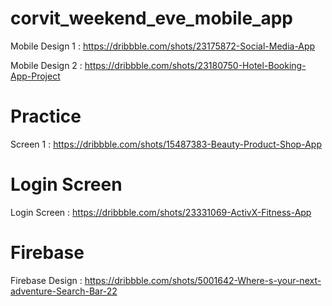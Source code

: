 # corvit_weekend_eve_mobile_app

Mobile Design 1 : https://dribbble.com/shots/23175872-Social-Media-App

Mobile Design 2 : https://dribbble.com/shots/23180750-Hotel-Booking-App-Project

 # Practice 
 Screen 1 : https://dribbble.com/shots/15487383-Beauty-Product-Shop-App
 
# Login Screen 
Login Screen : https://dribbble.com/shots/23331069-ActivX-Fitness-App

# Firebase
Firebase Design : https://dribbble.com/shots/5001642-Where-s-your-next-adventure-Search-Bar-22

